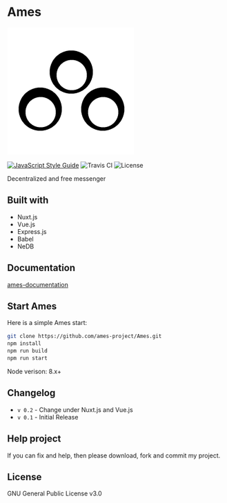 # Ames
![Ames](/static/logo.png)

[![JavaScript Style Guide](https://img.shields.io/badge/code_style-standard-brightgreen.svg)](https://standardjs.com)
![Travis CI](https://travis-ci.org/ames-project/Ames.svg?branch=master)
![License](https://img.shields.io/github/license/ames-project/Ames.svg)

Decentralized and free messenger

## Built with
* Nuxt.js
* Vue.js
* Express.js
* Babel
* NeDB

## Documentation
[ames-documentation]()

## Start Ames
Here is a simple Ames start:
```bash
git clone https://github.com/ames-project/Ames.git
npm install
npm run build
npm run start
```

Node verison: 8.x+

## Changelog
* `v 0.2` - Change under Nuxt.js and Vue.js
* `v 0.1` - Initial Release

## Help project
If you can fix and help, then please download, fork and commit my project.
## License

GNU General Public License v3.0
